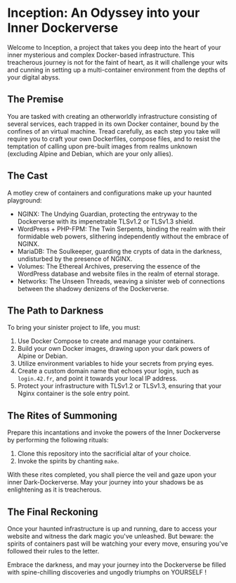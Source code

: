 # Inception: An Odyssey into your Inner Dockerverse

Welcome to Inception, a project that takes you deep into the heart of your inner mysterious and complex Docker-based infrastructure. This treacherous journey is not for the faint of heart, as it will challenge your wits and cunning in setting up a multi-container environment from the depths of your digital abyss.

## The Premise

You are tasked with creating an otherworldly infrastructure consisting of several services, each trapped in its own Docker container, bound by the confines of an virtual machine. Tread carefully, as each step you take will require you to craft your own Dockerfiles, compose files, and to resist the temptation of calling upon pre-built images from realms unknown (excluding Alpine and Debian, which are your only allies).

## The Cast

A motley crew of containers and configurations make up your haunted playground:

- NGINX: The Undying Guardian, protecting the entryway to the Dockerverse
  with its impenetrable TLSv1.2 or TLSv1.3 shield.
- WordPress + PHP-FPM: The Twin Serpents, binding the realm with their formidable
  web powers, slithering independently without the embrace of NGINX.
- MariaDB: The Soulkeeper, guarding the crypts of data in the darkness, undisturbed
  by the presence of NGINX.
- Volumes: The Ethereal Archives, preserving the essence of the WordPress database
  and website files in the realm of eternal storage.
- Networks: The Unseen Threads, weaving a sinister web of connections between the
  shadowy denizens of the Dockerverse.

## The Path to Darkness

To bring your sinister project to life, you must:

1. Use Docker Compose to create and manage your containers.
2. Build your own Docker images, drawing upon your dark powers of Alpine or Debian.
3. Utilize environment variables to hide your secrets from prying eyes.
4. Create a custom domain name that echoes your login, such as `login.42.fr`, and point it towards your local IP address.
5. Protect your infrastructure with TLSv1.2 or TLSv1.3, ensuring that your Nginx container is the sole entry point.

## The Rites of Summoning

Prepare this incantations and invoke the powers of the Inner Dockerverse by
performing the following rituals:

1. Clone this repository into the sacrificial altar of your choice.
2. Invoke the spirits by chanting `make`.

With these rites completed, you shall pierce the veil and gaze upon your inner Dark-Dockerverse.
May your journey into your shadows be as enlightening as it is treacherous.

## The Final Reckoning

Once your haunted infrastructure is up and running, dare to access your website and witness the dark magic you've unleashed. But beware: the spirits of containers past will be watching your every move, ensuring you've followed their rules to the letter.

Embrace the darkness, and may your journey into the Dockerverse be filled with spine-chilling discoveries and ungodly triumphs on YOURSELF !
